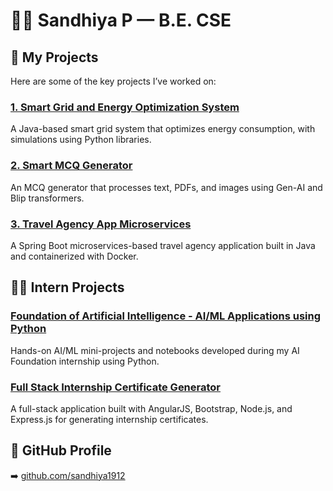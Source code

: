 # 👩‍💻 Sandhiya P — B.E. CSE

## 💼 My Projects

Here are some of the key projects I’ve worked on:

### [1️. Smart Grid and Energy Optimization System](https://github.com/sandhiya1912/Smart_Grid_System)  
A Java-based smart grid system that optimizes energy consumption, with simulations using Python libraries.

### [2. Smart MCQ Generator](https://github.com/sandhiya1912/Quiz-Generator)  
An MCQ generator that processes text, PDFs, and images using Gen-AI and Blip transformers.

### [3. Travel Agency App Microservices](https://github.com/sandhiya1912/TravelAgencyMicroservices)  
A Spring Boot microservices-based travel agency application built in Java and containerized with Docker.


## 🧑‍🏫 Intern Projects

### [Foundation of Artificial Intelligence - AI/ML Applications using Python](https://github.com/sandhiya1912/AL-ML-concepts)  
Hands-on AI/ML mini-projects and notebooks developed during my AI Foundation internship using Python.

### [Full Stack Internship Certificate Generator](https://github.com/sandhiya1912/Angular-intern-project)  
A full-stack application built with AngularJS, Bootstrap, Node.js, and Express.js for generating internship certificates.


## 🔗 GitHub Profile  
➡️ [github.com/sandhiya1912](https://github.com/sandhiya1912)

